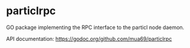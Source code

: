 # particlrpc

GO package implementing the RPC interface to the particl node daemon. 

API documentation: https://godoc.org/github.com/mua69/particlrpc
